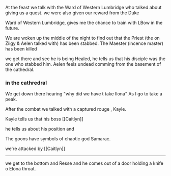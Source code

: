 At the feast we talk with the Ward of Western Lumbridge who talked about giving us a quest.
we were also given our reward from the Duke

Ward of Western Lumbridge, gives me  the chance to train with LBow in the future.


We are woken up the middle of the night to find out that the Priest (the on Ziigy & Aelen talked with) has been stabbed. The Maester (incence master) has been killed

we get there and see he is being Healed, he tells us that his disciple was the one who stabbed him. Aelen feels undead comming from the basement of the cathedral. 



### in the cathredral
We get down there hearing "why did we have t take Ilona"
As I go to take a peak. 

After the combat we talked with a captured rouge , Kayle.


Kayle tells us that his boss [[Caitlyn]]

he tells us about his position and 


The goons have symbols of chaotic god Samarac.






we're attacked by [[Caitlyn]] 






---


we get to the bottom and Resse and he comes out of a door holding a knife o Elona throat.

